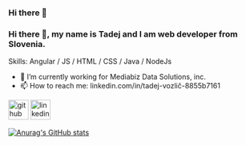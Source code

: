 ### Hi there 👋
### Hi there 👋, my name is Tadej and I am web developer from Slovenia.


Skills: Angular / JS / HTML / CSS / Java / NodeJs

- 🔭 I’m currently working for Mediabiz Data Solutions, inc.
- 📫 How to reach me: linkedin.com/in/tadej-vozlič-8855b7161 


[<img src='https://cdn.jsdelivr.net/npm/simple-icons@3.0.1/icons/github.svg' alt='github' height='40'>](https://github.com/tadejvozlic)  [<img src='https://cdn.jsdelivr.net/npm/simple-icons@3.0.1/icons/linkedin.svg' alt='linkedin' height='40'>](https://www.linkedin.com/in/linkedin.com/in/tadej-vozlič-8855b7161/)  

[![Anurag's GitHub stats](https://github-readme-stats.vercel.app/api?username=tadejvozlic)](https://github.com/anuraghazra/github-readme-stats)


